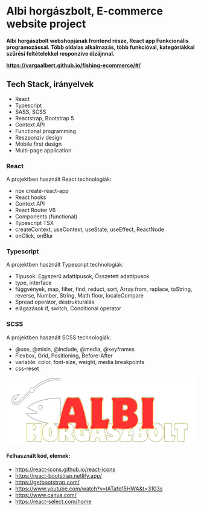 # Albi horgászbolt, E-commerce website project

**Albi horgászbolt webshopjának frontend része, React app Funkcionális programozással. Több oldalas alkalmazás, több funkcióval, kategóriákkal szűrési feltételekkel responzive dizájnnal.**

**https://vargaalbert.github.io/fishing-ecommerce/#/**

## Tech Stack, irányelvek

- React
- Typescript
- SASS, SCSS
- Reactstrap, Bootstrap 5
- Context API
- Functional programming
- Reszponzív design
- Mobile first design
- Multi-page application

### React

A projektben használt React technologiák:

- npx create-react-app
- React hooks
- Context API
- React Router V6
- Components (functional)
- Typescript TSX
- createContext, useContext, useState, useEffect, ReactNode
- onClick, onBlur

### Typescript

A projektben használt Typescript technologiák:

- Tipusok: Egyszerű adattípusok, Összetett adattípusok
- type, interface
- függvények, map, filter, find, reduct, sort, Array.from, replace, toString, reverse, Number, String, Math.floor, localeCompare
- Spread operátor, destrukturálás
- elágazások if, switch, Conditional operator

### SCSS

A projektben használt SCSS technologiák:

- @use, @mixin, @include, @media, @keyframes
- Flexbox, Grid, Positioning, Before-After
- variable: color, font-size, weight, media breakpoints
- css-reset

![Logo](./src/img/logo.png)

#### Felhasznált kód, elemek:

- https://react-icons.github.io/react-icons
- https://react-bootstrap.netlify.app/
- https://getbootstrap.com/
- https://www.youtube.com/watch?v=lATafp15HWA&t=3103s
- https://www.canva.com/
- https://react-select.com/home
